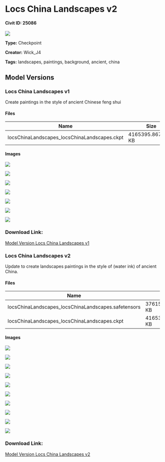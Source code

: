 # Locs China Landscapes v2

#### Civit ID: 25086

<img src="https://imagecache.civitai.com/xG1nkqKTMzGDvpLrqFT7WA/e4c10aff-cb7a-4282-bfa9-7597653a0700/width=525/e4c10aff-cb7a-4282-bfa9-7597653a0700" />

**Type:** Checkpoint

**Creator:** Wick_J4

**Tags:** landscapes, paintings, background, ancient, china

## Model Versions

### Locs China Landscapes v1

<p>Create paintings in the style of ancient Chinese feng shui</p>

#### Files

| Name | Size | Type | Format | Download Url | AutoV1 | AutoV2 | SHA256 | CRC32 | BLAKE3 |
| --- | --- | --- | --- | --- | --- | --- | --- | --- | --- |
| locsChinaLandscapes_locsChinaLandscapes.ckpt | 4165395.8671875 KB | Model | PickleTensor | https://civitai.com/api/download/models/30536 | 1192BD48 | AE924E8A1B | AE924E8A1BEB733257F3DFAD75EFEF2F7EC2444410861358F8CE67F82D6D95BA | 3F1AB675 | 9BE501AEDD001EA4248126D7FB8539D195FF25A6AACE32E15739D8AA95017EE5 |

#### Images

<p><img src="https://image.civitai.com/xG1nkqKTMzGDvpLrqFT7WA/59ba8b60-9c6e-4f4a-180e-319c1f927500/width=450/377621.jpeg" /></p>

<p><img src="https://image.civitai.com/xG1nkqKTMzGDvpLrqFT7WA/27936306-bace-458d-a4db-90aaa44c4a00/width=450/346787.jpeg" /></p>

<p><img src="https://image.civitai.com/xG1nkqKTMzGDvpLrqFT7WA/4e36f1a8-c430-4de6-2fac-22c9b0a90000/width=450/346786.jpeg" /></p>

<p><img src="https://image.civitai.com/xG1nkqKTMzGDvpLrqFT7WA/d83d6f12-5741-44d2-04bc-639ec343fb00/width=450/346789.jpeg" /></p>

<p><img src="https://image.civitai.com/xG1nkqKTMzGDvpLrqFT7WA/54644b81-973b-4390-2738-2c5004241200/width=450/346788.jpeg" /></p>

<p><img src="https://image.civitai.com/xG1nkqKTMzGDvpLrqFT7WA/77366363-088d-4d66-7a0d-76c1897a4200/width=450/346785.jpeg" /></p>

<p><img src="https://image.civitai.com/xG1nkqKTMzGDvpLrqFT7WA/d49fb319-3687-4586-17ad-a9f4c11b5a00/width=450/346784.jpeg" /></p>

### Download Link:

[Model Version Locs China Landscapes v1](https://civitai.com/api/download/models/30536)

### Locs China Landscapes v2

<p>Update to create landscapes paintings in the style of (water ink) of ancient China.</p>

#### Files

| Name | Size | Type | Format | Download Url | AutoV1 | AutoV2 | SHA256 | CRC32 | BLAKE3 |
| --- | --- | --- | --- | --- | --- | --- | --- | --- | --- |
| locsChinaLandscapes_locsChinaLandscapes.safetensors | 3761534.127929688 KB | Model | SafeTensor | https://civitai.com/api/download/models/30010 | 9F59A736 | 655A51F6D8 | 655A51F6D8842EE9451CA06992C5E3327D6A0FC40CF1121D5746526867AEEF19 | A4C69844 | 26BD487687C16805B88B9EA8F12FDC631174A9B0309605EEE5ECED82BD37902D |
| locsChinaLandscapes_locsChinaLandscapes.ckpt | 4165395.8671875 KB | Model | PickleTensor | https://civitai.com/api/download/models/30010?type=Model&format=PickleTensor&size=full&fp=fp16 | 1192BD48 | AE924E8A1B | AE924E8A1BEB733257F3DFAD75EFEF2F7EC2444410861358F8CE67F82D6D95BA | 3F1AB675 | 9BE501AEDD001EA4248126D7FB8539D195FF25A6AACE32E15739D8AA95017EE5 |

#### Images

<p><img src="https://image.civitai.com/xG1nkqKTMzGDvpLrqFT7WA/193b7a64-1c32-4dc4-99ae-d06a503d5200/width=450/340409.jpeg" /></p>

<p><img src="https://image.civitai.com/xG1nkqKTMzGDvpLrqFT7WA/bfeb9934-03ce-48aa-9171-5d4e7ecf9300/width=450/340414.jpeg" /></p>

<p><img src="https://image.civitai.com/xG1nkqKTMzGDvpLrqFT7WA/79980529-1ba4-4b94-b5a9-6bd98144d500/width=450/340413.jpeg" /></p>

<p><img src="https://image.civitai.com/xG1nkqKTMzGDvpLrqFT7WA/811dbd7f-2d49-4370-abb2-6eb2cb9d7200/width=450/362678.jpeg" /></p>

<p><img src="https://image.civitai.com/xG1nkqKTMzGDvpLrqFT7WA/d7e8db96-8bc5-4f3b-896e-9d63ad7f4e00/width=450/362677.jpeg" /></p>

<p><img src="https://image.civitai.com/xG1nkqKTMzGDvpLrqFT7WA/7f9fe81c-961e-4df7-2c65-c13f0d70b500/width=450/340412.jpeg" /></p>

<p><img src="https://image.civitai.com/xG1nkqKTMzGDvpLrqFT7WA/6fdc5d98-8451-4248-b1fb-4b84e0e7c600/width=450/340411.jpeg" /></p>

<p><img src="https://image.civitai.com/xG1nkqKTMzGDvpLrqFT7WA/6b503557-28c0-4cf9-7887-7abafe445200/width=450/340410.jpeg" /></p>

<p><img src="https://image.civitai.com/xG1nkqKTMzGDvpLrqFT7WA/1ff87bf1-b72e-4962-ee46-04a533b7dc00/width=450/346794.jpeg" /></p>

<p><img src="https://image.civitai.com/xG1nkqKTMzGDvpLrqFT7WA/8e37f2bd-b086-4146-9ec0-e73855532800/width=450/346793.jpeg" /></p>

### Download Link:

[Model Version Locs China Landscapes v2](https://civitai.com/api/download/models/30010)

